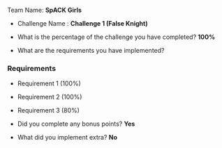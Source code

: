 Team Name: **SpACK Girls**
- Challenge Name : **Challenge 1 (False Knight)**

- What is the percentage of the challenge you have completed? **100%**

- What are the requirements you have implemented?
  
### Requirements

- Requirement 1 (100%)
- Requirement 2 (100%)
- Requirement 3 (80%)

- Did you complete any bonus points? **Yes**

- What did you implement extra? **No**
